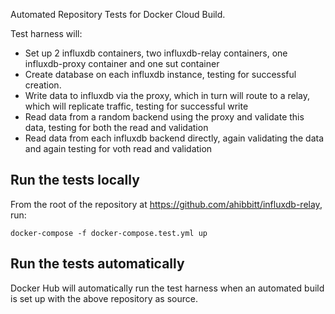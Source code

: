 Automated Repository Tests for Docker Cloud Build. 

Test harness will:
* Set up 2 influxdb containers, two influxdb-relay containers, one influxdb-proxy container and one sut container
* Create database on each influxdb instance, testing for successful creation.
* Write data to influxdb via the proxy, which in turn will route to a relay, which will replicate traffic, testing for successful write
* Read data from a random backend using the proxy and validate this data, testing for both the read and validation
* Read data from each influxdb backend directly, again validating the data and again testing for voth read and validation

## Run the tests locally
From the root of the repository at <https://github.com/ahibbitt/influxdb-relay>, run: 

    docker-compose -f docker-compose.test.yml up
    
## Run the tests automatically
Docker Hub will automatically run the test harness when an automated build is set up with the above repository as source.

